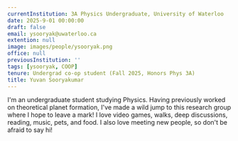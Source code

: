```yaml
---
currentInstitution: 3A Physics Undergraduate, University of Waterloo
date: 2025-9-01 00:00:00
draft: false
email: ysooryak@uwaterloo.ca
extention: null
image: images/people/ysooryak.png
office: null
previousInstitution: ''
tags: [ysooryak, COOP]
tenure: Undergrad co-op student (Fall 2025, Honors Phys 3A)
title: Yuvan Sooryakumar
---
```



I'm an undergraduate student studying Physics. Having previously worked on theoretical planet formation, I've made a wild jump to this research group where I hope to leave a mark! I love video games, walks, deep discussions, reading, music, pets, and food. I also love meeting new people, so don't be afraid to say hi!
